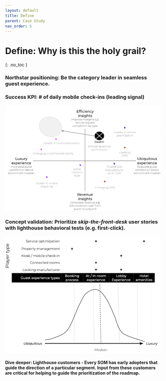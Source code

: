 ```yaml
---
layout: default
title: Define
parent: Case Study
nav_order: 5
---
```


# **Define:** Why is this the holy grail?
{: .no_toc }

### **Northstar positioning:** Be the category leader in seamless guest experience.

### **Success KPI:** # of daily mobile check-ins (leading signal)
![](/assets/images/playing-field.jpg)

### **Concept validation:** Prioritize *skip-the-front-desk* user stories with lighthouse behavioral tests (e.g. first-click).
![](/assets/images/feature-score.jpg)

#### **Dive deeper:** Lighthouse customers - Every SOM has early adopters that guide the direction of a particular segment. Input from these customers are critical for helping to guide the prioritization of the roadmap.